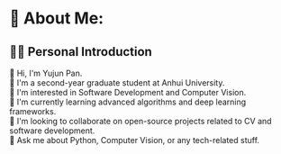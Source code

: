 # 👋 About Me:

## 👨‍💻 Personal Introduction
👋 Hi, I'm Yujun Pan.  
👨 I'm a second-year graduate student at Anhui University.  
👀 I'm interested in Software Development and Computer Vision.  
🌱 I'm currently learning advanced algorithms and deep learning frameworks.  
💞️ I'm looking to collaborate on open-source projects related to CV and software development.  
💬 Ask me about Python, Computer Vision, or any tech-related stuff.
